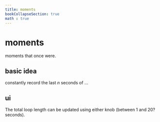 ```yaml
---
title: moments
bookCollapseSection: true
math : true
---
```


# moments

moments that once were.

## basic idea

constantly record the last $n$ seconds of ...

## ui

The total loop length can be updated using either knob (between 1 and 20? seconds).